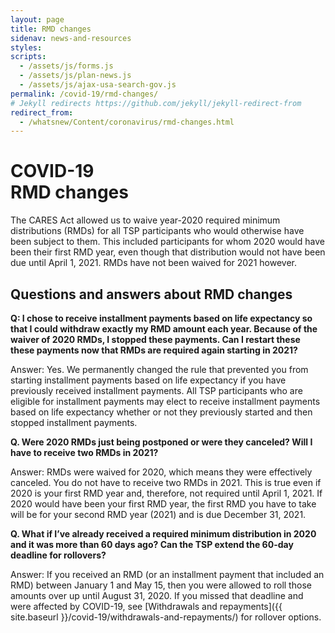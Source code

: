 ```yaml
---
layout: page
title: RMD changes
sidenav: news-and-resources
styles:
scripts:
  - /assets/js/forms.js
  - /assets/js/plan-news.js
  - /assets/js/ajax-usa-search-gov.js
permalink: /covid-19/rmd-changes/
# Jekyll redirects https://github.com/jekyll/jekyll-redirect-from
redirect_from:
  - /whatsnew/Content/coronavirus/rmd-changes.html
---
```


<h1><div class="nav-header">COVID-19</div>RMD changes</h1>

The CARES Act allowed us to waive year-2020 required minimum distributions (RMDs) for all TSP participants who would otherwise have been subject to them. This included participants for whom 2020 would have been their first RMD year, even though that distribution would not have been due until April 1, 2021. RMDs have not been waived for 2021 however.

<!-- - [Questions and answers about RMD changes](#questions-and-answers-about-rmd-changes) -->

## Questions and answers about RMD changes
**Q: I chose to receive installment payments based on life expectancy so that I could withdraw exactly my RMD amount each year. Because of the waiver of 2020 RMDs, I stopped these payments. Can I restart these these payments now that RMDs are required again starting in 2021?**

Answer: Yes. We permanently changed the rule that prevented you from starting installment payments based on life expectancy if you have previously received installment payments. All TSP participants who are eligible for installment payments may elect to receive installment payments based on life expectancy whether or not they previously started and then stopped installment payments.

**Q. Were 2020 RMDs just being postponed or were they canceled? Will I have to receive two RMDs in 2021?**

Answer: RMDs were waived for 2020, which means they were effectively canceled. You do not have to receive two RMDs in 2021. This is true even if 2020 is your first RMD year and, therefore, not required until April 1, 2021. If 2020 would have been your first RMD year, the first RMD you have to take will be for your second RMD year (2021) and is due December 31, 2021.

**Q. What if I’ve already received a required minimum distribution in 2020 and it was more than 60 days ago? Can the TSP extend the 60-day deadline for rollovers?**

Answer: If you received an RMD (or an installment payment that included an RMD) between January 1 and May 15, then you were allowed to roll those amounts over up until August 31, 2020. If you missed that deadline and were affected by COVID-19, see [Withdrawals and repayments]({{ site.baseurl }}/covid-19/withdrawals-and-repayments/) for rollover options.
